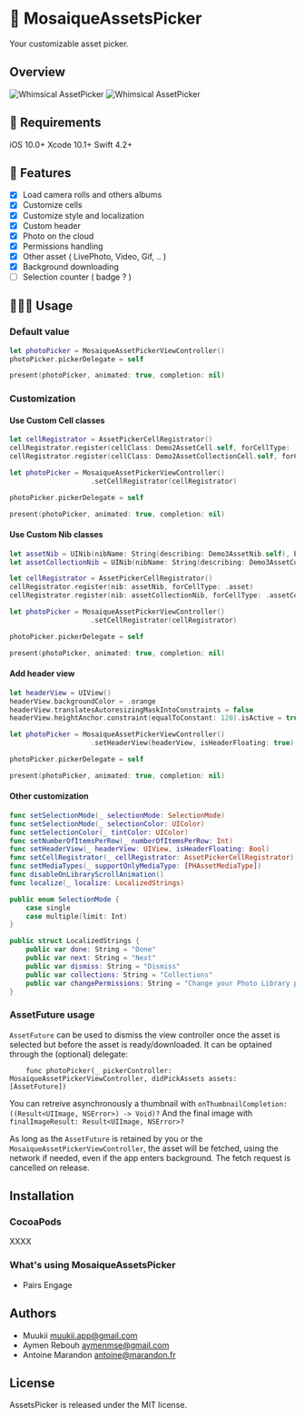 # 📸 MosaiqueAssetsPicker

Your customizable asset picker.

## Overview

![Whimsical AssetPicker](./AssetPicker.gif)
![Whimsical AssetPicker](./AssetPicker.png)

## 🔶 Requirements

iOS 10.0+
Xcode 10.1+
Swift 4.2+

## 📱 Features

- [x] Load camera rolls and others albums
- [x] Customize cells
- [x] Customize style and localization
- [x] Custom header
- [x] Photo on the cloud
- [x] Permissions handling
- [x] Other asset ( LivePhoto, Video, Gif, .. )
- [x] Background downloading
- [ ] Selection counter ( badge ? )

## 👨🏻‍💻 Usage

### Default value

```swift
let photoPicker = MosaiqueAssetPickerViewController()
photoPicker.pickerDelegate = self

present(photoPicker, animated: true, completion: nil)
```

### Customization

#### Use Custom Cell classes

```swift
let cellRegistrator = AssetPickerCellRegistrator()
cellRegistrator.register(cellClass: Demo2AssetCell.self, forCellType: .asset)
cellRegistrator.register(cellClass: Demo2AssetCollectionCell.self, forCellType: .assetCollection)

let photoPicker = MosaiqueAssetPickerViewController()
                    .setCellRegistrator(cellRegistrator)

photoPicker.pickerDelegate = self

present(photoPicker, animated: true, completion: nil)
```

#### Use Custom Nib classes

```swift
let assetNib = UINib(nibName: String(describing: Demo3AssetNib.self), bundle: nil)
let assetCollectionNib = UINib(nibName: String(describing: Demo3AssetCollectionNib.self), bundle: nil)

let cellRegistrator = AssetPickerCellRegistrator()
cellRegistrator.register(nib: assetNib, forCellType: .asset)
cellRegistrator.register(nib: assetCollectionNib, forCellType: .assetCollection)

let photoPicker = MosaiqueAssetPickerViewController()
                    .setCellRegistrator(cellRegistrator)

photoPicker.pickerDelegate = self

present(photoPicker, animated: true, completion: nil)
```

#### Add header view

```swift
let headerView = UIView()
headerView.backgroundColor = .orange
headerView.translatesAutoresizingMaskIntoConstraints = false
headerView.heightAnchor.constraint(equalToConstant: 120).isActive = true

let photoPicker = MosaiqueAssetPickerViewController()
                    .setHeaderView(headerView, isHeaderFloating: true)

photoPicker.pickerDelegate = self

present(photoPicker, animated: true, completion: nil)
```

#### Other customization

```swift
func setSelectionMode(_ selectionMode: SelectionMode)
func setSelectionMode(_ selectionColor: UIColor)
func setSelectionColor(_ tintColor: UIColor)
func setNumberOfItemsPerRow(_ numberOfItemsPerRow: Int)
func setHeaderView(_ headerView: UIView, isHeaderFloating: Bool)
func setCellRegistrator(_ cellRegistrator: AssetPickerCellRegistrator)
func setMediaTypes(_ supportOnlyMediaType: [PHAssetMediaType])
func disableOnLibraryScrollAnimation()
func localize(_ localize: LocalizedStrings)

public enum SelectionMode {
    case single
    case multiple(limit: Int)
}

public struct LocalizedStrings {
    public var done: String = "Done"
    public var next: String = "Next"
    public var dismiss: String = "Dismiss"
    public var collections: String = "Collections"
    public var changePermissions: String = "Change your Photo Library permissions"
}
```

### AssetFuture usage

`AssetFuture` can be used to dismiss the view controller once the asset is selected but before the asset is ready/downloaded. It can be optained through the (optional)  delegate:

`    func photoPicker(_ pickerController: MosaiqueAssetPickerViewController, didPickAssets assets: [AssetFuture])`

You can retreive asynchronously a thumbnail with `onThumbnailCompletion: ((Result<UIImage, NSError>) -> Void)?`
And the final image  with `finalImageResult: Result<UIImage, NSError>?`

As long as the `AssetFuture` is retained by you or the `MosaiqueAssetPickerViewController`, the asset will be fetched, using the network if needed, even if the app enters background. The fetch request is cancelled on release.


## Installation

### CocoaPods

XXXX


### What's using MosaiqueAssetsPicker

- Pairs Engage

## Authors

- Muukii <muukii.app@gmail.com>
- Aymen Rebouh <aymenmse@gmail.com>
- Antoine Marandon <antoine@marandon.fr>

## License

AssetsPicker is released under the MIT license.
